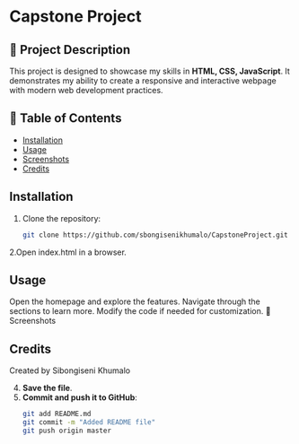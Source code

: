 # Capstone Project

## 📌 Project Description

This project is designed to showcase my skills in **HTML, CSS, JavaScript**. It demonstrates my ability to create a responsive and interactive webpage with modern web development practices.

## 📂 Table of Contents

- [Installation](#installation)
- [Usage](#usage)
- [Screenshots](#screenshots)
- [Credits](#credits)

## Installation

1. Clone the repository:
   ```sh
   git clone https://github.com/sbongisenikhumalo/CapstoneProject.git
   ```
2.Open index.html in a browser.
## Usage
Open the homepage and explore the features.
Navigate through the sections to learn more.
Modify the code if needed for customization.
📸 Screenshots


## Credits
Created by Sibongiseni Khumalo


4. **Save the file**.  
5. **Commit and push it to GitHub**:
   ```sh
   git add README.md
   git commit -m "Added README file"
   git push origin master
